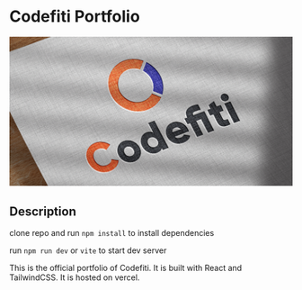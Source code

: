 # Codefiti Portfolio
![img.png](img.png)
## Description
clone repo and run `npm install` to install dependencies

run `npm run dev` or `vite` to start dev server

This is the official portfolio of Codefiti. It is built with React and TailwindCSS. It is hosted on vercel.